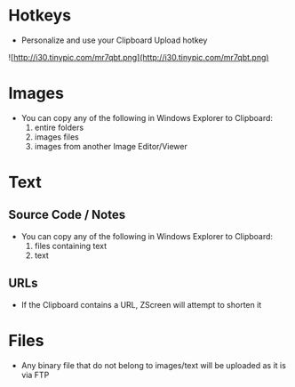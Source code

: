 

# Hotkeys #
  * Personalize and use your Clipboard Upload hotkey

![http://i30.tinypic.com/mr7qbt.png](http://i30.tinypic.com/mr7qbt.png)

# Images #

  * You can copy any of the following in Windows Explorer to Clipboard:
    1. entire folders
    1. images files
    1. images from another Image Editor/Viewer

# Text #

## Source Code / Notes ##

  * You can copy any of the following in Windows Explorer to Clipboard:
    1. files containing text
    1. text

## URLs ##
  * If the Clipboard contains a URL, ZScreen will attempt to shorten it

# Files #
  * Any binary file that do not belong to images/text will be uploaded as it is via FTP